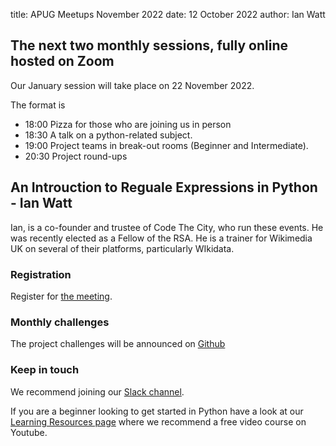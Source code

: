 title: APUG Meetups November 2022
date: 12 October 2022
author: Ian Watt

## The next two monthly sessions, fully online hosted on Zoom

Our January session will take place on 22 November 2022. 

The format is 

* 18:00 Pizza for those who are joining us in person
* 18:30 A talk on a python-related subject.
* 19:00 Project teams in break-out rooms (Beginner and Intermediate). 
* 20:30 Project round-ups


## An Introuction to Reguale Expressions in Python -  Ian Watt

Ian, is a co-founder and trustee of Code The City, who run these events. He was recently elected as a Fellow of the RSA. He is a trainer for Wikimedia UK on several of their platforms, particularly WIkidata. 


### Registration

Register for [the meeting](https://ti.to/code-the-city/apug-nov-2022). 

### Monthly challenges
The project challenges will be announced on [Github](https://github.com/PythonAberdeen/user_group/tree/master/)

### Keep in touch
We recommend joining our [Slack channel](https://join.slack.com/t/python-aberdeen/shared_invite/zt-gfjps8xe-M9YkWloAUL73blPovaHvFA). 

If you are a beginner looking to get started in Python have a look at our [Learning Resources page](https://pythonaberdeen.github.io/pages/learning-resources.html) where we recommend a free video course on Youtube. 



